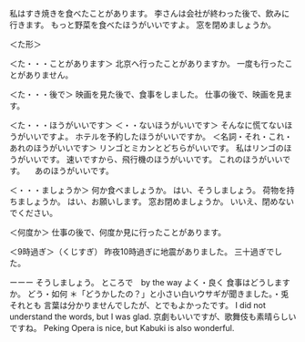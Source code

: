 私はすき焼きを食べたことがあります。
李さんは会社が終わった後で、飲みに行きます。
もっと野菜を食べたほうがいいですよ。
窓を閉めましょうか。

＜た形＞

＜た・・・ことがあります＞
北京へ行ったことがありますか。
一度も行ったことがありません。

＜た・・・後で＞
映画を見た後で、食事をしました。
仕事の後で、映画を見ます。

＜た・・・ほうがいいです＞
＜・・ないほうがいいです＞
そんなに慌てないほうがいいですよ。
ホテルを予約したほうがいいですか。
＜名詞・それ・これ・あれのほうがいいです＞
リンゴとミカンとどちらがいいです。
私はリンゴのほうがいいです。
速いですから、飛行機のほうがいいです。
これのほうがいいです。
　あのほうがいいです。

＜・・・ましょうか＞
何か食べましょうか。
はい、そうしましょう。
荷物を持ちましょうか。
はい、お願いします。
窓お閉めましょうか。
いいえ、閉めないでください。

＜何度か＞
仕事の後で、何度か見に行ったことがあります。

＜9時過ぎ＞（くじすぎ）
昨夜10時過ぎに地震がありました。
三十過ぎでした。

ーーー
そうしましょう。
ところで　by the way
よく・良く
食事はどうしますか。
どう・如何
＊「どうかしたの？」と小さい白いウサギが聞きました。・兎
それとも
言葉は分かりませんでしたが、とでもよかったです。
I did not understand the words, but I was glad.
京劇もいいですが、歌舞伎も素晴らしいですね。
Peking Opera is nice, but Kabuki is also wonderful.
